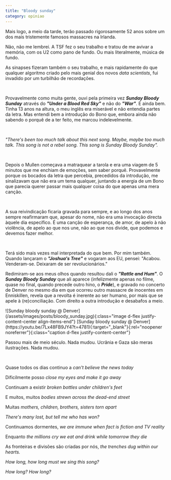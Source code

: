 ```yaml
---
title: "Bloody sunday"
category: opiniao
---
```


Mais logo, a meio da tarde, terão passado rigorosamente 52 anos sobre um dos mais tristemente famosos massacres na Irlanda.

Não, não me lembrei. A TSF fez o seu trabalho e tratou de me avivar a memória, com os U2 como pano de fundo. Ou mais literalmente, música de fundo.

As sinapses fizeram também o seu trabalho, e mais rapidamente do que qualquer algoritmo criado pelo mais genial dos novos _data scientists_, fui invadido por um turbilhão de recordações.

<br />

Provavelmente como muita gente, ouvi pela primeira vez __*Sunday Bloody Sunday*__ através do __*"Under a Blood Red Sky"*__ e não do __*"War"*__. E ainda bem. Tinha 13 anos na altura, o meu inglês era miserável e não entendia partes da letra. Mas entendi bem a introdução do Bono que, embora ainda não sabendo o porquê de a ter feito, me marcou indelevelmente.

<br />

_"There's been too much talk about this next song. Maybe, maybe too much talk. This song is not a rebel song. This song is Sunday Bloody Sunday"._

<br />

Depois o Mullen começava a matraquear a tarola e era uma viagem de 5 minutos que me enchiam de emoções, sem saber porquê. Provavelmente porque os bocados da letra que percebia, precedidos da introdução, me sinalizavam que não era um tema qualquer, juntando a energia de um Bono que parecia querer passar mais qualquer coisa do que apenas uma mera canção.

<br/>

A sua reivindicação ficaria gravada para sempre, e ao longo dos anos sempre reafirmaram que, apesar do nome, não era uma invocação directa àquele dia específico. É uma canção de esperança, de amor, de apelo à não violência, de apelo ao que nos une, não ao que nos divide, que podemos e devemos fazer melhor.

<br />

Terá sido mais vezes mal interpretada do que bem. Por mim também.
Quando lançaram o **_"Joshua's Tree"_** e vogaram aos EU, pensei: "Acabou. Venderam-se. Deixaram de ser revolucionários."

Redimiram-se aos meus olhos quando resultou dali o **_"Rattle and Hum"_**. O __*Sunday Bloody Sunday*__ que ali aparece (infelizmente apenas no filme, quase no final, quando precede outro hino, o __*Pride*__), e gravado no concerto de Denver no mesmo dia em que ocorreu outro massacre de inocentes em Enniskillen, revela que a revolta é inerente ao ser humano, por mais que se apele à (re)conciliação. Com direito a outra introdução e desabafos a meio.

<span class="container d-flex">
<span class="col">
	<span class="row">
		<span class="col-sm">
			<span class="row">![Sunday bloody sunday @ Denver](/assets/images/posts/bloody_sunday.jpg){:class="image d-flex justify-content-center align-items-end"}</span>
			<span class="row">[Sunday bloody sunday @ Denver](https://youtu.be/7Lx48FB9JY4?t=4781){:target="_blank"}{:rel="noopener noreferrer"}{:class="caption d-flex justify-content-center"}</span>
		</span>
	</span>	
</span>
</span>

Passou mais de meio século. Nada mudou.
Ucrânia e Gaza são meras ilustrações. Nada mudou.

<br />

Quase todos os dias continuo a _can't believe the news today_

Dificilmente posso _close my eyes and make it go away_

Continuam a existir _broken bottles under children's feet_

E muitos, muitos _bodies strewn across the dead-end street_

Muitas _mothers, children, brothers, sisters torn apart_

_There's many lost, but tell me who has won?_

Continuamos dormentes, _we are immune when fact is fiction and TV reality_

Enquanto _the millions cry we eat and drink while tomorrow they die_

As fronteiras e divisões são criadas por nós, _the trenches dug within our hearts._

_How long, how long must we sing this song?_

_How long? How long?_

